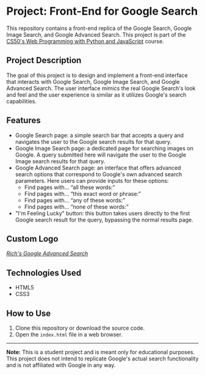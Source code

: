 # Project: Front-End for Google Search

This repository contains a front-end replica of the Google Search, Google Image Search, and Google Advanced Search. This project is part of the [CS50's Web Programming with Python and JavaScript](https://www.edx.org/professional-certificate/cs50s-web-programming-with-python-and-javascript) course.

## Project Description

The goal of this project is to design and implement a front-end interface that interacts with Google Search, Google Image Search, and Google Advanced Search. The user interface mimics the real Google Search's look and feel and the user experience is similar as it utilizes Google's search capabilities.

## Features

- Google Search page: a simple search bar that accepts a query and navigates the user to the Google search results for that query.
- Google Image Search page: a dedicated page for searching images on Google. A query submitted here will navigate the user to the Google Image search results for that query.
- Google Advanced Search page: an interface that offers advanced search options that correspond to Google's own advanced search parameters. Here users can provide inputs for these options:
  - Find pages with… “all these words:”
  - Find pages with… “this exact word or phrase:”
  - Find pages with… “any of these words:”
  - Find pages with… “none of these words:”
- "I'm Feeling Lucky" button: this button takes users directly to the first Google search result for the query, bypassing the normal results page.

## Custom Logo

[*Rich's Google Advanced Search*](https://github.com/richgoodier/search/blob/main/pics/google_logo_advanced.png)

## Technologies Used

- HTML5
- CSS3

## How to Use

1. Clone this repository or download the source code.
2. Open the `index.html` file in a web browser.

---

**Note:** This is a student project and is meant only for educational purposes. This project does not intend to replicate Google's actual search functionality and is not affiliated with Google in any way.
